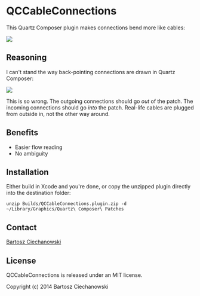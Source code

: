 QCCableConnections
==================

This Quartz Composer plugin makes connections bend more like cables:

[![](https://raw2.github.com/Ciechan/QCCableConnections/master/good.png)](https://raw.github.com/Ciechan/QCCableConnections/master/good.png)

Reasoning
---------

I can't stand the way back-pointing connections are drawn in Quartz Composer:

[![](https://raw2.github.com/Ciechan/QCCableConnections/master/bad.png)](https://raw.github.com/Ciechan/QCCableConnections/master/bad.png)

This is so wrong. The outgoing connections should go *out* of the patch. The incoming connections should go *into* the patch. Real-life cables are plugged from outside in, not the other way around.

Benefits
--------

- Easier flow reading
- No ambiguity

Installation
------------

Either build in Xcode and you're done, or copy the unzipped plugin directly into the destination folder:


	unzip Builds/QCCableConnections.plugin.zip -d ~/Library/Graphics/Quartz\ Composer\ Patches
	
Contact
-------
[Bartosz Ciechanowski](http://ciechanowski.me)

License
-------

QCCableConnections is released under an MIT license.

Copyright (c) 2014 Bartosz Ciechanowski



